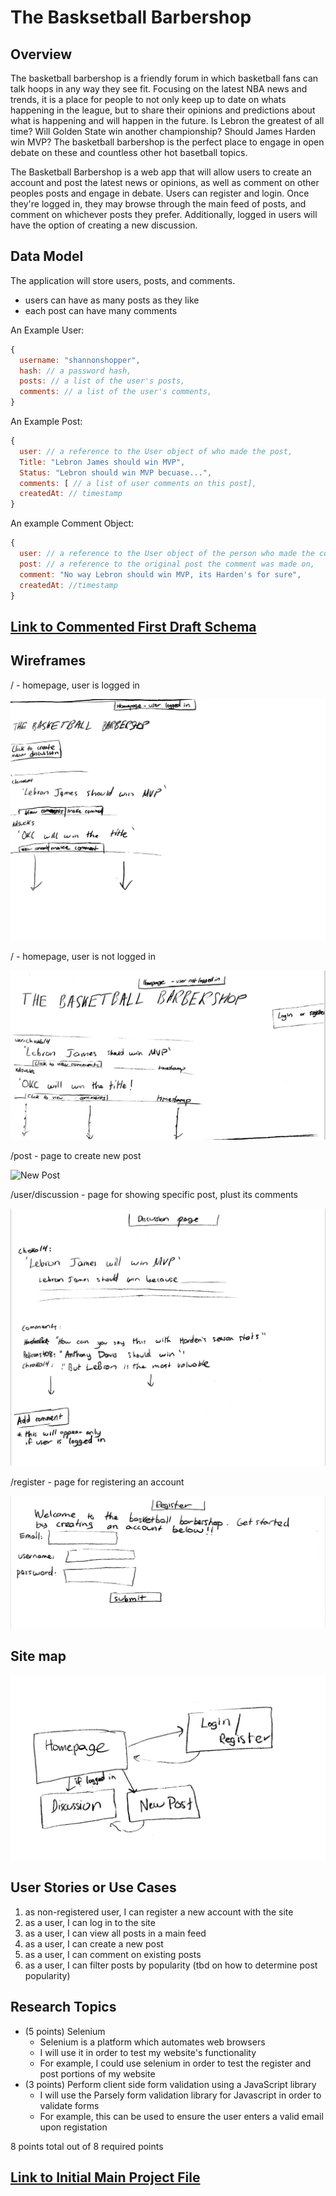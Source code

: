 
# The Basksetball Barbershop

## Overview

The basketball barbershop is a friendly forum in which basketball fans can talk hoops in any way they see fit. Focusing on the latest NBA news and trends, it is a place for people to not only keep up to date on whats happening in the league, but to share their opinions and predictions about what is happening and will happen in the future. Is Lebron the greatest of all time? Will Golden State win another championship? Should James Harden win MVP? The basketball barbershop is the perfect place to engage in open debate on these and countless other hot basetball topics. 

The Basketball Barbershop is a web app that will allow users to create an account and post the latest news or opinions, as well as comment on other peoples posts and engage in debate. Users can register and login. Once they're logged in, they may browse through the main feed of posts, and comment on whichever posts they prefer. Additionally, logged in users will have the option of creating a new discussion. 


## Data Model

The application will store users, posts, and comments.

* users can have as many posts as they like
* each post can have many comments


An Example User:

```javascript
{
  username: "shannonshopper",
  hash: // a password hash,
  posts: // a list of the user's posts,
  comments: // a list of the user's comments,
}
```

An Example Post:

```javascript
{
  user: // a reference to the User object of who made the post,
  Title: "Lebron James should win MVP",
  Status: "Lebron should win MVP becuase...",
  comments: [ // a list of user comments on this post],
  createdAt: // timestamp
}
```

An example Comment Object:

```javascript
{
  user: // a reference to the User object of the person who made the comment,
  post: // a reference to the original post the comment was made on,
  comment: "No way Lebron should win MVP, its Harden's for sure", 
  createdAt: //timestamp
}
```


## [Link to Commented First Draft Schema](db.js) 


## Wireframes

/ - homepage, user is logged in 

![Homepage](documentation/home-loggedin.png)

/ - homepage, user is not logged in 

![HomePage](documentation/home-not-loggedin.png)

/post - page to create new post 

![New Post](docuemntation/new-post.png)

/user/discussion - page for showing specific post, plust its comments

![discussion](documentation/discussion.png)

/register - page for registering an account

![register](documentation/register.png)

## Site map

![Site Map](documentation/site-map.png)


## User Stories or Use Cases

1. as non-registered user, I can register a new account with the site
2. as a user, I can log in to the site
3. as a user, I can view all posts in a main feed
4. as a user, I can create a new post
5. as a user, I can comment on existing posts
6. as a user, I can filter posts by popularity (tbd on how to determine post popularity)

## Research Topics

* (5 points) Selenium
    * Selenium is a platform which automates web browsers
    * I will use it in order to test my website's functionality 
    * For example, I could use selenium in order to test the register and post portions of my website 
* (3 points) Perform client side form validation using a JavaScript library
    * I will use the Parsely form validation library for Javascript in order to validate forms 
    * For example, this can be used to ensure the user enters a valid email upon registation

8 points total out of 8 required points 


## [Link to Initial Main Project File](app.js) 
